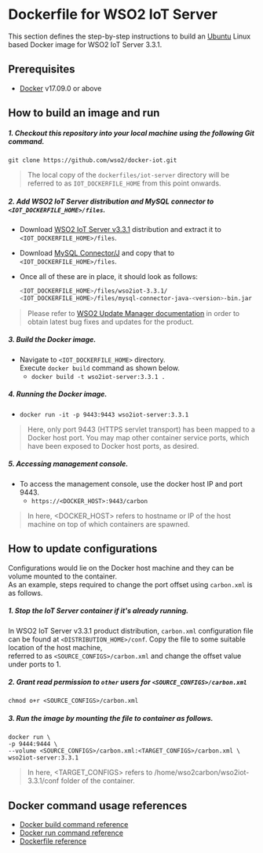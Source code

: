 # Dockerfile for WSO2 IoT Server #

This section defines the step-by-step instructions to build an [Ubuntu](https://hub.docker.com/_/ubuntu/) Linux based Docker image for WSO2 IoT Server 3.3.1.

## Prerequisites

* [Docker](https://www.docker.com/get-docker) v17.09.0 or above


## How to build an image and run

##### 1. Checkout this repository into your local machine using the following Git command.

```
git clone https://github.com/wso2/docker-iot.git
```

>The local copy of the `dockerfiles/iot-server` directory will be referred to as `IOT_DOCKERFILE_HOME` from this point onwards.

##### 2. Add WSO2 IoT Server distribution and MySQL connector to `<IOT_DOCKERFILE_HOME>/files`.

- Download [WSO2 IoT Server v3.3.1](https://wso2.com/iot/install)
distribution and extract it to `<IOT_DOCKERFILE_HOME>/files`.
- Download [MySQL Connector/J](https://downloads.mysql.com/archives/c-j)
and copy that to `<IOT_DOCKERFILE_HOME>/files`.
- Once all of these are in place, it should look as follows:

  ```bash
  <IOT_DOCKERFILE_HOME>/files/wso2iot-3.3.1/
  <IOT_DOCKERFILE_HOME>/files/mysql-connector-java-<version>-bin.jar
  ```
  
>Please refer to [WSO2 Update Manager documentation]( https://docs.wso2.com/display/WUM300/WSO2+Update+Manager)
in order to obtain latest bug fixes and updates for the product.

##### 3. Build the Docker image.

- Navigate to `<IOT_DOCKERFILE_HOME>` directory. <br>
  Execute `docker build` command as shown below.
    + `docker build -t wso2iot-server:3.3.1 .`
    
##### 4. Running the Docker image.

- `docker run -it -p 9443:9443 wso2iot-server:3.3.1`

>Here, only port 9443 (HTTPS servlet transport) has been mapped to a Docker host port.
You may map other container service ports, which have been exposed to Docker host ports, as desired.

##### 5. Accessing management console.

- To access the management console, use the docker host IP and port 9443.
    + `https://<DOCKER_HOST>:9443/carbon`
    
>In here, <DOCKER_HOST> refers to hostname or IP of the host machine on top of which containers are spawned.


## How to update configurations

Configurations would lie on the Docker host machine and they can be volume mounted to the container. <br>
As an example, steps required to change the port offset using `carbon.xml` is as follows.

##### 1. Stop the IoT Server container if it's already running.
In WSO2 IoT Server v3.3.1 product distribution, `carbon.xml` configuration file <br>
can be found at `<DISTRIBUTION_HOME>/conf`. Copy the file to some suitable location of the host machine, <br>
referred to as `<SOURCE_CONFIGS>/carbon.xml` and change the offset value under ports to 1.

##### 2. Grant read permission to `other` users for `<SOURCE_CONFIGS>/carbon.xml`
```
chmod o+r <SOURCE_CONFIGS>/carbon.xml
```

##### 3. Run the image by mounting the file to container as follows.
```
docker run \
-p 9444:9444 \
--volume <SOURCE_CONFIGS>/carbon.xml:<TARGET_CONFIGS>/carbon.xml \
wso2iot-server:3.3.1
```

>In here, <TARGET_CONFIGS> refers to /home/wso2carbon/wso2iot-3.3.1/conf folder of the container.


## Docker command usage references

* [Docker build command reference](https://docs.docker.com/engine/reference/commandline/build/)
* [Docker run command reference](https://docs.docker.com/engine/reference/run/)
* [Dockerfile reference](https://docs.docker.com/engine/reference/builder/)
